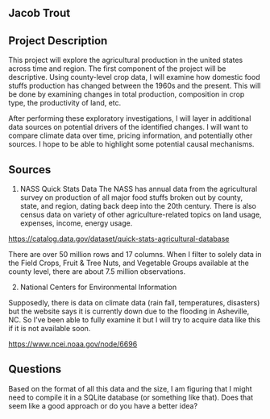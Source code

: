 ## Jacob Trout

## Project Description
This project will explore the agricultural production in the united states across time and region. The first component of the project will be descriptive. Using county-level crop data, I will examine how domestic food stuffs production has changed between the 1960s and the present. This will be done by examining changes in total production, composition in crop type, the productivity of land, etc.  

After performing these exploratory investigations, I will layer in additional data sources on potential drivers of the identified changes. I will want to compare climate data over time, pricing information, and potentially other sources. I hope to be able to highlight some potential causal mechanisms. 

## Sources

1)	NASS Quick Stats Data
The NASS has annual data from the agricultural survey on production of all major food stuffs broken out by county, state, and region, dating back deep into the 20th century. There is also census data on variety of other agriculture-related topics on land usage, expenses, income, energy usage. 

https://catalog.data.gov/dataset/quick-stats-agricultural-database

There are over 50 million rows and 17 columns. When I filter to solely data in the Field Crops, Fruit & Tree Nuts, and Vegetable Groups available at the county level, there are about 7.5 million observations.

2)	National Centers for Environmental Information

Supposedly, there is data on climate data (rain fall, temperatures, disasters) but the website says it is currently down due to the flooding in Asheville, NC. So I’ve been able to fully examine it but I will try to acquire data like this if it is not available soon. 

https://www.ncei.noaa.gov/node/6696

## Questions

Based on the format of all this data and the size, I am figuring that I might need to compile it in a SQLite database (or something like that). Does that seem like a good approach or do you have a better idea? 
